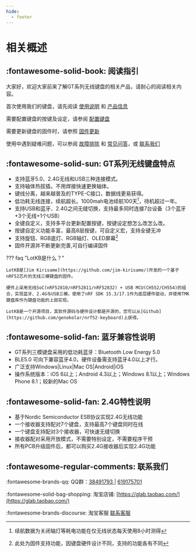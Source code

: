 ```yaml
---
hide:
  - footer
---
```



相关概述
=====================

:fontawesome-solid-book: 阅读指引
----------

大家好，欢迎大家前来了解GT系列无线键盘的相关产品，请耐心的阅读相关内容。

首次使用我们的键盘，请先阅读 [使用说明](manual.md) 和 [产品信息](keyboard/volta9.md)

需要配置键盘的按键及设定，请参阅 [配置键盘](configurator.md)

需要更新键盘的固件时，请参照 [固件更新](upgrade.md)

使用中遇到疑难问题，可以参阅 [故障排除](trouble.md) 和 [常见问答](faq.md)，或 [联系我们](summary.md#联系我们)


:fontawesome-solid-sun: GT系列无线键盘特点
------------

- 支持蓝牙5.0、2.4G无线和USB三种连接模式。
- 支持轴体热拔插，不用焊接快速更换轴体。
- 键线分离，越来越普及的TYPE-C接口，数据线更易获得。
- 低功耗无线连接，续航超长。1000mah电池续航100天[^1]，待机超过一年。
- 支持USB和蓝牙、2.4G之间无缝切换，支持最多同时连接7台设备（3个蓝牙+3个无线+1个USB）
- 全键自定义，支持多平台更新配置按键，按键设定想怎么改怎么改。
- 按键自定义功能丰富，最高8层按键，可自定义宏，支持全键无冲
- 支持旋钮、RGB底灯、RGB轴灯、OLED屏幕[^2]
- 固件开源并不断更新完善,可自行编译固件

??? faq "LotKB是什么？"

    LotKB是[Jim Kirisame](https://github.com/jim-kirisame/)开发的一个基于nRF52芯片的无线三模键盘的固件。

    硬件上采用无线SoC(nRF52810/nRF52811/nRF52832) + USB MCU(CH552/CH554)的组合，实现蓝牙、2.4G与USB三模，使用了nRF SDK 15.3/17.1作为底层硬件驱动，并使用TMK键盘库作为键盘功能的上部实现。

    LotKB是一个开源项目，其软件源码与硬件设计都是开源的，您可以从[Github](https://github.com/genokolar/nrf52-keyboard)上获得。

:fontawesome-solid-fan: 蓝牙兼容性说明
-----

- GT系列三模键盘采用的低功耗蓝牙：Bluetooth Low Energy 5.0
- BLE5.0 可向下兼容蓝牙4.0，硬件设备需支持蓝牙4.0以上才行。
- 广泛支持Windows|Linux|Mac OS|Android|iOS
- 操作系统版本：iOS 6以上；Android 4.3以上；Windows 8.1以上；Windows Phone 8.1；较新的Mac OS

:fontawesome-solid-fan: 2.4G特性说明
-----

- 基于Nordic Semiconductor ESB协议实现2.4G无线功能
- 一个接收器支持配对7个键盘，支持最高7个键盘同时在线
- 一个键盘支持配对3个接收器，可快速无缝切换
- 接收器配对采用开放模式，不需要特别设定，不需要程序干预
- 所有PCB升级固件后，都可以购买2.4G接收器后实现2.4G功能


:fontawesome-regular-comments: <span id="联系我们">联系我们</span>
----------------

:fontawesome-brands-qq: QQ群：[38491793 ](https://jq.qq.com/?_wv=1027&k=wO76pWWU) | [619175701 ](https://jq.qq.com/?_wv=1027&k=PErENtHj)

:fontawesome-solid-bag-shopping: 淘宝店铺: [https://glab.taobao.com/](https://glab.taobao.com/)

:fontawesome-brands-discourse: 淘宝客服 [联系客服](https://amos.alicdn.com/getcid.aw?site=cntaobao&uid=genokolar:售前)


[^1]: 续航数据为关闭轴灯等耗电功能在仅无线状态每天使用8小时测得
[^2]: 此处为固件支持功能，因键盘硬件设计不同，支持的功能各有不同
